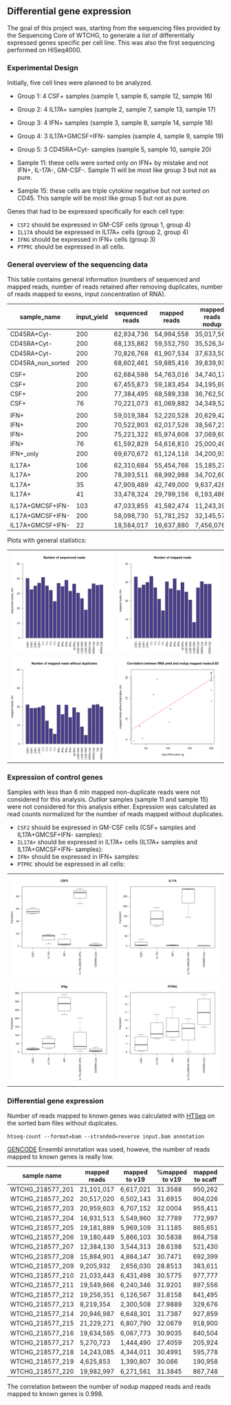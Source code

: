 Differential gene expression
--------------------------------------

The goal of this project was, starting from the sequencing
files provided by the Sequencing Core of WTCHG, to generate
a list of differentially expressed genes specific per cell
line. This was also the first sequencing performed on HiSeq4000.


### Experimental Design

Initially, five cell lines were planned to be analyzed.

- Group 1: 4 CSF+ samples (sample 1, sample 6, sample 12, sample 16)
- Group 2: 4 IL17A+ samples (sample 2, sample 7, sample 13, sample 17)
- Group 3: 4 IFN+ samples (sample 3, sample 8, sample 14, sample 18)
- Group 4: 3 IL17A+GMCSF+IFN- samples (sample 4, sample 9, sample 19)
- Group 5: 3 CD45RA+Cyt- samples (sample 5, sample 10, sample 20)

- Sample 11: these cells were sorted only on IFN+ by mistake and
not IFN+, IL-17A-, GM-CSF-. Sample 11 will be most like group 3 but
not as pure.

- Sample 15: these cells are triple cytokine negative but not sorted
on CD45. This sample will be most like group 5 but not as pure.

Genes that had to be expressed specifically for each cell type:

- `CSF2`  should be expressed in GM-CSF cells (group 1, group 4)
- `IL17A` should be expressed in IL17A+ cells (group 2, group 4)
- `IFNG`  should be expressed in IFN+ cells (group 3)
- `PTPRC` should be expressed in all cells.


### General overview of the sequencing data

This table contains general information (numbers of sequenced and
mapped reads, number of reads retained after removing duplicates,
number of reads mapped to exons, input concentration of RNA).


| sample_name | input_yield | sequenced reads | mapped reads | mapped reads nodup | reads mapped to exons |
| ---------------- | --- | ---------- | ---------- | ---------- | ---------- |
| CD45RA+Cyt-      | 200 | 62,934,736 | 54,994,558 | 35,017,566 | 20,640,198 |
| CD45RA+Cyt-      | 200 | 68,135,862 | 59,552,750 | 35,526,346 | 21,086,445 |
| CD45RA+Cyt-      | 200 | 70,826,768 | 61,907,534 | 37,633,502 | 22,213,281 |
| CD45RA_non_sorted| 200 | 68,602,461 | 59,885,416 | 39,839,932 | 23,385,406 |
|                  |     |            |            |            |            |
| CSF+             | 200 | 62,684,598 | 54,763,016 | 34,740,170 | 20,467,855 |
| CSF+             | 200 | 67,455,873 | 59,183,454 | 34,195,690 | 20,201,799 |
| CSF+             | 200 | 77,384,495 | 68,589,338 | 36,762,508 | 21,574,631 |
| CSF+             | 76  | 70,221,073 | 61,069,882 | 34,349,526 | 20,535,774 |
|                  |     |            |            |            |            |
| IFN+             | 200 | 59,019,384 | 52,220,528 | 20,629,422 | 12,573,705 |
| IFN+             | 200 | 70,522,903 | 62,017,526 | 38,567,234 | 22,550,540 |
| IFN+             | 200 | 75,221,322 | 65,974,608 | 37,069,606 | 21,958,915 |
| IFN+             | 76  | 61,592,829 | 54,616,810 | 25,000,494 | 14,887,863 |
| IFN+_only        | 200 | 69,670,672 | 61,124,116 | 34,200,938 | 20,189,447 |
|                  |     |            |            |            |            |
| IL17A+           | 106 | 62,310,684 | 55,454,766 | 15,185,274 |  9,584,108 |
| IL17A+           | 200 | 78,393,511 | 68,992,988 | 34,702,600 | 20,666,285 |
| IL17A+           | 35  | 47,909,489 | 42,749,000 |  9,637,426 |  6,341,500 |
| IL17A+           | 41  | 33,478,324 | 29,799,156 |  6,193,486 |  4,138,692 |
|                  |     |            |            |            |            |
| IL17A+GMCSF+IFN- | 103 | 47,033,855 | 41,582,474 | 11,243,396 |  7,154,241 |
| IL17A+GMCSF+IFN- | 200 | 58,098,730 | 51,781,252 | 32,145,574 | 18,511,109 |
| IL17A+GMCSF+IFN- | 22  | 18,584,017 | 16,637,880 |  7,456,076 |  4,460,148 |



Plots with general statistics:

|     |     |
| --- | --- |
| ![alt text](https://github.com/jknightlab/hussein_rnaseq/blob/master/sequenced_reads.png) |   ![alt text](https://github.com/jknightlab/hussein_rnaseq/blob/master/mapped_reads.png) |
| ![alt text](https://github.com/jknightlab/hussein_rnaseq/blob/master/mapped_reads_nodup.png) |   ![alt text](https://github.com/jknightlab/hussein_rnaseq/blob/master/input_yield_vs_nodup_reads.png)|






### Expression of control genes

Samples with less than 6 mln mapped non-duplicate reads were not
considered for this analysis. *Outliar* samples (sample 11 and
sample 15) were not considered for this analysis either. Expression
was calculated as read counts normalized for the number of reads
mapped without duplicates.

- `CSF2` should be expressed in GM-CSF cells (CSF+ samples and
IL17A+GMCSF+IFN- samples):
- `IL17A+` should be expressed in IL17A+ cells (IL17A+ samples and
IL17A+GMCSF+IFN- samples):
- `IFN+` should be expressed in IFN+ samples:
- `PTPRC` should be expressed in all cells:

|     |     |
| --- | --- |
| ![alt text](https://github.com/jknightlab/hussein_rnaseq/blob/master/controls_expression_no_outliars_CSF2.png) |   ![alt text](https://github.com/jknightlab/hussein_rnaseq/blob/master/controls_expression_no_outliars_IL17A.png) |
| ![alt text](https://github.com/jknightlab/hussein_rnaseq/blob/master/controls_expression_no_outliars_IFNg.png) |   ![alt text](https://github.com/jknightlab/hussein_rnaseq/blob/master/controls_expression_no_outliars_PTPRC.png)|


### Differential gene expression

Number of reads mapped to known genes was calculated with
[HTSeq](http://www-huber.embl.de/users/anders/HTSeq/doc/count.html)
on the sorted bam files without duplcates.

```
htseq-count --format=bam --stranded=reverse input.bam annotation
```

[GENCODE](http://www.gencodegenes.org/releases/19.html)
Ensembl annotation was used, howeve, the number of reads
mapped to known genes is really low.

| sample name    | mapped reads | mapped to v19 | %mapped to v19| mapped to scaff | mapped to v22|
| ---------------- | ---------- | --------- | ------- | ------- | --------- |
| WTCHG_218577_201 | 21,101,017 | 6,617,021 | 31.3588 | 950,262 | 6,619,097 |
| WTCHG_218577_202 | 20,517,020 | 6,502,143 | 31.6915 | 904,026 | 6,504,396 |
| WTCHG_218577_203 | 20,959,603 | 6,707,152 | 32.0004 | 955,411 | 6,709,549 |
| WTCHG_218577_204 | 16,931,513 | 5,549,960 | 32.7789 | 772,997 | 5,551,398 |
| WTCHG_218577_205 | 19,181,889 | 5,969,109 | 31.1185 | 865,651 | 5,970,719 |
| WTCHG_218577_206 | 19,180,449 | 5,866,103 | 30.5838 | 864,758 | 5,867,853 |
| WTCHG_218577_207 | 12,384,130 | 3,544,313 | 28.6198 | 521,430 | 3,545,293 |
| WTCHG_218577_208 | 15,884,901 | 4,884,147 | 30.7471 | 692,399 | 4,885,620 |
| WTCHG_218577_209 |  9,205,932 | 2,656,030 | 28.8513 | 383,611 | 2,656,871 |
| WTCHG_218577_210 | 21,033,443 | 6,431,498 | 30.5775 | 977,777 | 6,433,832 |
| WTCHG_218577_211 | 19,549,866 | 6,240,346 | 31.9201 | 897,556 | 6,242,143 |
| WTCHG_218577_212 | 19,256,351 | 6,126,567 | 31.8158 | 841,495 | 6,128,624 |
| WTCHG_218577_213 |  8,219,354 | 2,300,508 | 27.9889 | 329,676 | 2,301,415 |
| WTCHG_218577_214 | 20,946,987 | 6,648,301 | 31.7387 | 927,859 | 6,650,266 |
| WTCHG_218577_215 | 21,229,271 | 6,807,790 | 32.0679 | 918,900 | 6,809,935 |
| WTCHG_218577_216 | 19,634,585 | 6,067,773 | 30.9035 | 840,504 | 6,070,445 |
| WTCHG_218577_217 |  5,270,723 | 1,444,490 | 27.4059 | 205,924 | 1,445,089 |
| WTCHG_218577_218 | 14,243,085 | 4,344,011 | 30.4991 | 595,778 | 4,345,603 |
| WTCHG_218577_219 |  4,625,853 | 1,390,807 | 30.066  | 190,958 | 1,391,718 |
| WTCHG_218577_220 | 19,982,997 | 6,271,561 | 31.3845 | 867,748 | 6,273,386 |

The correlation between the number of nodup mapped reads and reads
mapped to known genes is 0.998.

